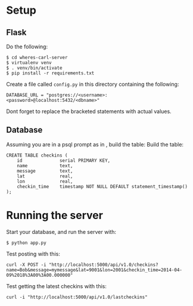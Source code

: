 # Setup

## Flask
Do the following:

    $ cd wheres-carl-server
    $ virtualenv venv
    $ . venv/bin/activate
    $ pip install -r requirements.txt

Create a file called `config.py` in this directory containing the following:

    DATABASE_URL = "postgres://<username>:<password>@localhost:5432/<dbname>"
    
Dont forget to replace the bracketed statements with actual values.

## Database

Assuming you are in a psql prompt as <username> in <dbname>, build the table:
Build the table:

    CREATE TABLE checkins (
        id              serial PRIMARY KEY,
        name            text,
        message         text,
        lat             real,
        lon             real,
        checkin_time    timestamp NOT NULL DEFAULT statement_timestamp()
    );

# Running the server

Start your database, and run the server with:
    
    $ python app.py

Test posting with this:

    curl -X POST -i "http://localhost:5000/api/v1.0/checkins?name=Bob&message=mymessage&lat=9001&lon=2001&checkin_time=2014-04-09%2018%3A00%3A00.000000"

Test getting the latest checkins with this:

    curl -i "http://localhost:5000/api/v1.0/lastcheckins"
